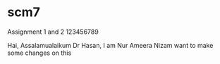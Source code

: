 # scm7
Assignment 1 and 2
123456789

Hai, Assalamualaikum Dr Hasan, I am Nur Ameera Nizam want to make some changes on this 
